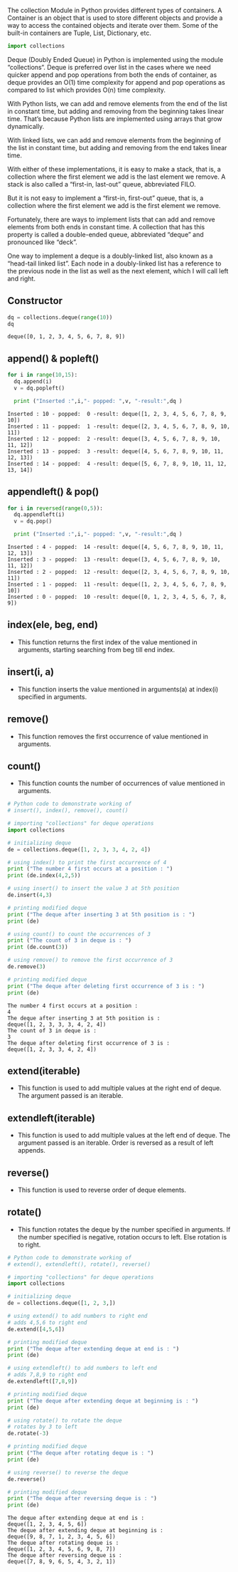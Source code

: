 The collection Module in Python provides different types of containers. A Container is an object that is used to store different objects and provide a way to access the contained objects and iterate over them. Some of the built-in containers are Tuple, List, Dictionary, etc.

``` py
import collections
```

Deque (Doubly Ended Queue) in Python is implemented using the module “collections“. Deque is preferred over list in the cases where we need quicker append and pop operations from both the ends of container, as deque provides an O(1) time complexity for append and pop operations as compared to list which provides O(n) time complexity.

With Python lists, we can add and remove elements from the end of the list in constant time, but adding and removing from the beginning takes linear time. That’s because Python lists are implemented using arrays that grow dynamically.

With linked lists, we can add and remove elements from the beginning of the list in constant time, but adding and removing from the end takes linear time.

With either of these implementations, it is easy to make a stack, that is, a collection where the first element we add is the last element we remove. A stack is also called a “first-in, last-out” queue, abbreviated FILO.

But it is not easy to implement a “first-in, first-out” queue, that is, a collection where the first element we add is the first element we remove.

Fortunately, there are ways to implement lists that can add and remove elements from both ends in constant time. A collection that has this property is called a double-ended queue, abbreviated “deque” and pronounced like “deck”.

One way to implement a deque is a doubly-linked list, also known as a “head-tail linked list”. Each node in a doubly-linked list has a reference to the previous node in the list as well as the next element, which I will call left and right.

## Constructor
``` py
dq = collections.deque(range(10))
dq
```
```
deque([0, 1, 2, 3, 4, 5, 6, 7, 8, 9])
```
## append() & popleft()
``` py
for i in range(10,15):
  dq.append(i)
  v = dq.popleft()

  print ("Inserted :",i,"- popped: ",v, "-result:",dq )

```
```
Inserted : 10 - popped:  0 -result: deque([1, 2, 3, 4, 5, 6, 7, 8, 9, 10])
Inserted : 11 - popped:  1 -result: deque([2, 3, 4, 5, 6, 7, 8, 9, 10, 11])
Inserted : 12 - popped:  2 -result: deque([3, 4, 5, 6, 7, 8, 9, 10, 11, 12])
Inserted : 13 - popped:  3 -result: deque([4, 5, 6, 7, 8, 9, 10, 11, 12, 13])
Inserted : 14 - popped:  4 -result: deque([5, 6, 7, 8, 9, 10, 11, 12, 13, 14])
```
## appendleft() & pop()
``` py
for i in reversed(range(0,5)):
  dq.appendleft(i)
  v = dq.pop()

  print ("Inserted :",i,"- popped: ",v, "-result:",dq )
```
```
Inserted : 4 - popped:  14 -result: deque([4, 5, 6, 7, 8, 9, 10, 11, 12, 13])
Inserted : 3 - popped:  13 -result: deque([3, 4, 5, 6, 7, 8, 9, 10, 11, 12])
Inserted : 2 - popped:  12 -result: deque([2, 3, 4, 5, 6, 7, 8, 9, 10, 11])
Inserted : 1 - popped:  11 -result: deque([1, 2, 3, 4, 5, 6, 7, 8, 9, 10])
Inserted : 0 - popped:  10 -result: deque([0, 1, 2, 3, 4, 5, 6, 7, 8, 9])

```

## index(ele, beg, end) 
- This function returns the first index of the value mentioned in arguments, starting searching from beg till end index.

## insert(i, a) 
- This function inserts the value mentioned in arguments(a) at index(i) specified in arguments.

## remove() 
- This function removes the first occurrence of value mentioned in arguments.

## count()
- This function counts the number of occurrences of value mentioned in arguments.

``` py
# Python code to demonstrate working of
# insert(), index(), remove(), count()

# importing "collections" for deque operations
import collections

# initializing deque
de = collections.deque([1, 2, 3, 3, 4, 2, 4])

# using index() to print the first occurrence of 4
print ("The number 4 first occurs at a position : ")
print (de.index(4,2,5))

# using insert() to insert the value 3 at 5th position
de.insert(4,3)

# printing modified deque
print ("The deque after inserting 3 at 5th position is : ")
print (de)

# using count() to count the occurrences of 3
print ("The count of 3 in deque is : ")
print (de.count(3))

# using remove() to remove the first occurrence of 3
de.remove(3)

# printing modified deque
print ("The deque after deleting first occurrence of 3 is : ")
print (de)

```

```
The number 4 first occurs at a position : 
4
The deque after inserting 3 at 5th position is : 
deque([1, 2, 3, 3, 3, 4, 2, 4])
The count of 3 in deque is : 
3
The deque after deleting first occurrence of 3 is : 
deque([1, 2, 3, 3, 4, 2, 4])
```
## extend(iterable) 
- This function is used to add multiple values at the right end of deque. The argument passed is an iterable.

## extendleft(iterable) 
- This function is used to add multiple values at the left end of deque. The argument passed is an iterable. Order is reversed as a result of left appends.

## reverse() 
- This function is used to reverse order of deque elements.

## rotate() 
- This function rotates the deque by the number specified in arguments. If the number specified is negative, rotation occurs to left. Else rotation is to right.

``` py
# Python code to demonstrate working of
# extend(), extendleft(), rotate(), reverse()

# importing "collections" for deque operations
import collections

# initializing deque
de = collections.deque([1, 2, 3,])

# using extend() to add numbers to right end
# adds 4,5,6 to right end
de.extend([4,5,6])

# printing modified deque
print ("The deque after extending deque at end is : ")
print (de)

# using extendleft() to add numbers to left end
# adds 7,8,9 to right end
de.extendleft([7,8,9])

# printing modified deque
print ("The deque after extending deque at beginning is : ")
print (de)

# using rotate() to rotate the deque
# rotates by 3 to left
de.rotate(-3)

# printing modified deque
print ("The deque after rotating deque is : ")
print (de)

# using reverse() to reverse the deque
de.reverse()

# printing modified deque
print ("The deque after reversing deque is : ")
print (de)
```
```
The deque after extending deque at end is : 
deque([1, 2, 3, 4, 5, 6])
The deque after extending deque at beginning is : 
deque([9, 8, 7, 1, 2, 3, 4, 5, 6])
The deque after rotating deque is : 
deque([1, 2, 3, 4, 5, 6, 9, 8, 7])
The deque after reversing deque is : 
deque([7, 8, 9, 6, 5, 4, 3, 2, 1])
```